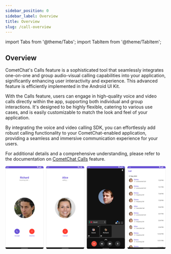 ```yaml
---
sidebar_position: 0
sidebar_label: Overview
title: Overview
slug: /call-overview
---
```


import Tabs from '@theme/Tabs';
import TabItem from '@theme/TabItem';

## Overview

CometChat's Calls feature is a sophisticated tool that seamlessly integrates one-on-one and group audio-visual calling capabilities into your application, significantly enhancing user interactivity and experience. This advanced feature is efficiently implemented in the Android UI Kit.

With the Calls feature, users can engage in high-quality voice and video calls directly within the app, supporting both individual and group interactions. It's designed to be highly flexible, catering to various use cases, and is easily customizable to match the look and feel of your application.

By integrating the voice and video calling SDK, you can effortlessly add robust calling functionality to your CometChat-enabled application, providing a seamless and immersive communication experience for your users.

For additional details and a comprehensive understanding, please refer to the documentation on [CometChat Calls](/ui-kit/android/call-features) feature.

![](../../assets/calls_overview_cometchat_screens.png)

